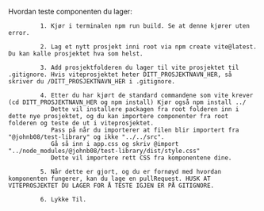 Hvordan teste componenten du lager:

             1. Kjør i terminalen npm run build. Se at denne kjører uten error.

             2. Lag et nytt prosjekt inni root via npm create vite@latest. Du kan kalle prosjektet hva som helst.

             3. Add prosjektfolderen du lager til vite prosjektet til .gitignore. Hvis viteprosjektet heter DITT_PROSJEKTNAVN_HER, så skriver du /DITT_PROSJEKTNAVN_HER i .gitignore.

             4. Etter du har kjørt de standard commandene som vite krever (cd DITT_PROSJEKTNAVN_HER og npm install) Kjør også npm install ../
                Dette vil installere packagen fra root folderen inn i dette nye prosjektet, og du kan importere componenter fra root folderen og teste de ut i viteprosjektet.
                Pass på når du importerer at filen blir importert fra "@johnb08/test-library" og ikke "../../src".
                Gå så inn i app.css og skriv @import "../node_modules/@johnb08/test-library/dist/style.css"
                Dette vil importere rett CSS fra komponentene dine.

             5. Når dette er gjort, og du er fornøyd med hvordan komponenten fungerer, kan du lage en pullRequest. HUSK AT VITEPROSJEKTET DU LAGER FOR Å TESTE IGJEN ER PÅ GITIGNORE.

             6. Lykke Til.